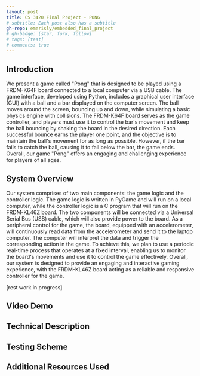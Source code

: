 ```yaml
---
layout: post
title: CS 3420 Final Project - PONG
# subtitle: Each post also has a subtitle
gh-repo: emerisly/embedded_final_project
# gh-badge: [star, fork, follow]
# tags: [test]
# comments: true
---
```


## Introduction

We present a game called "Pong" that is designed to be played using a FRDM-K64F board connected to a local computer via a USB cable. The game interface, developed using Python, includes a graphical user interface (GUI) with a ball and a bar displayed on the computer screen. The ball moves around the screen, bouncing up and down, while simulating a basic physics engine with collisions. The FRDM-K64F board serves as the game controller, and players must use it to control the bar's movement and keep the ball bouncing by shaking the board in the desired direction. Each successful bounce earns the player one point, and the objective is to maintain the ball's movement for as long as possible. However, if the bar fails to catch the ball, causing it to fall below the bar, the game ends. Overall, our game "Pong" offers an engaging and challenging experience for players of all ages.


## System Overview
Our system comprises of two main components: the game logic and the controller logic. The game logic is written in PyGame and will run on a local computer, while the controller logic is a C program that will run on the FRDM-KL46Z board. The two components will be connected via a Universal Serial Bus (USB) cable, which will also provide power to the board.
As a peripheral control for the game, the board, equipped with an accelerometer, will continuously read data from the accelerometer and send it to the laptop computer. The computer will interpret the data and trigger the corresponding action in the game. To achieve this, we plan to use a periodic real-time process that operates at a fixed interval, enabling us to monitor the board's movements and use it to control the game effectively.
Overall, our system is designed to provide an engaging and interactive gaming experience, with the FRDM-KL46Z board acting as a reliable and responsive controller for the game.

[rest work in progress]

## Video Demo


## Technical Description


## Testing Scheme


## Additional Resources Used
